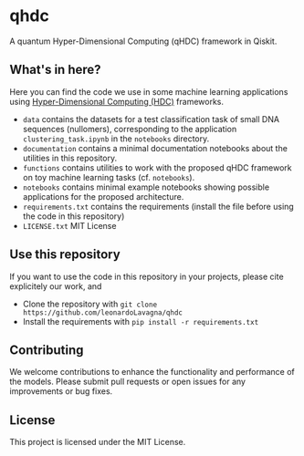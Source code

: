 # qhdc
A quantum Hyper-Dimensional Computing (qHDC) framework in Qiskit.

## What's in here?
Here you can find the code we use in some machine learning applications using [Hyper-Dimensional Computing (HDC)](https://en.wikipedia.org/wiki/Hyperdimensional_computing) frameworks.
* `data` contains the datasets for a test classification task of small DNA sequences (nullomers), corresponding to the application `clustering_task.ipynb` in the `notebooks` directory.
* `documentation` contains a minimal documentation notebooks about the utilities in this repository.
* `functions` contains utilities to work with the proposed qHDC framework on toy machine learning tasks (cf. `notebooks`).
* `notebooks` contains minimal example notebooks showing possible applications for the proposed architecture.
* `requirements.txt` contains the requirements (install the file before using the code in this repository)
* `LICENSE.txt` MIT License

## Use this repository
If you want to use the code in this repository in your projects, please cite explicitely our work, and
* Clone the repository with `git clone https://github.com/leonardoLavagna/qhdc`
* Install the requirements with `pip install -r requirements.txt`

## Contributing
We welcome contributions to enhance the functionality and performance of the models. Please submit pull requests or open issues for any improvements or bug fixes.

## License
This project is licensed under the MIT License.
